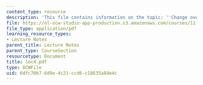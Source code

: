 ```yaml
---
content_type: resource
description: 'This file contains information on the topic: ''Change over Time''.'
file: https://ol-ocw-studio-app-production.s3.amazonaws.com/courses/11-204-planning-communications-and-digital-media-fall-2004/6dfc70b76d9e4c21ccd6c18635a84e4c_lec4.pdf
file_type: application/pdf
learning_resource_types:
- Lecture Notes
parent_title: Lecture Notes
parent_type: CourseSection
resourcetype: Document
title: lec4.pdf
type: OCWFile
uid: 6dfc70b7-6d9e-4c21-ccd6-c18635a84e4c
---
```

